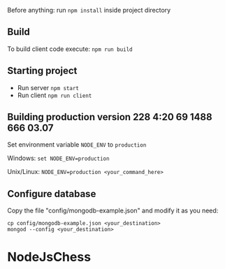 Before anything: run `npm install` inside project directory

## Build

To build client code execute: `npm run build`

## Starting project

* Run server `npm start`
* Run client `npm run client`

## Building production version 228 4:20 69 1488 666 03.07

Set environment variable `NODE_ENV` to `production`

Windows: `set NODE_ENV=production`

Unix/Linux: `NODE_ENV=production <your_command_here>`

## Configure database

Copy the file "config/mongodb-example.json" and modify it as you need:

```
cp config/mongodb-example.json <your_destination>
mongod --config <your_destination>
```
# NodeJsChess
